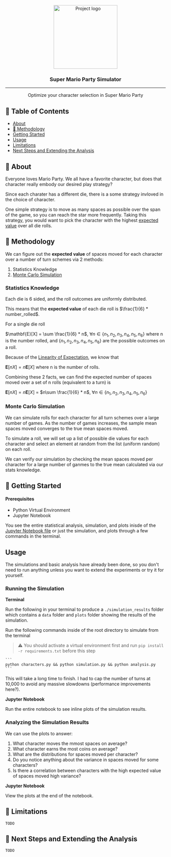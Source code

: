 <p align="center">
  <a href="https://assets.nintendo.com/image/upload/c_fill,w_1200/q_auto:best/f_auto/dpr_2.0/ncom/software/switch/70010000014158/0ca41128bf40b7e0dc32a046a659ecdc69e4d7cc7a3257d6280be665d2f795b5" rel="noopener">
 <img width=200px height=200px src="https://assets.nintendo.com/image/upload/c_fill,w_1200/q_auto:best/f_auto/dpr_2.0/ncom/software/switch/70010000014158/0ca41128bf40b7e0dc32a046a659ecdc69e4d7cc7a3257d6280be665d2f795b5" alt="Project logo"></a>
</p>

<h3 align="center">Super Mario Party Simulator</h3>

---

<p align="center"> Optimize your character selection in Super Mario Party
    <br> 
</p>

## 📝 Table of Contents

- [About](#about)
- [🔬 Methodology](#🔬_methodology)
- [Getting Started](#getting_started)
- [Usage](#usage)
- [Limitations](#limtations)
- [Next Steps and Extending the Analysis](#next_steps_and_extending_the_analysis)

## 🧐 About <a name = "about"></a>

Everyone loves Mario Party. We all have a favorite character, but does that character really embody our desired play strategy?

Since each charater has a different die, there is a some strategy invloved in the choice of character.

One simple strategy is to move as many spaces as possible over the span of the game, so you can reach the star more frequently. Taking this strategy, you would want to pick the character with the highest [expected value](https://en.wikipedia.org/wiki/Expected_value) over all die rolls.

## 🧐 Methodology <a name = "🔬_methodology"></a>

We can figure out the **expected value** of spaces moved for each character over a number of turn schemes via 2 methods:

1. Statistics Knowledge
1. [Monte Carlo Simulation](https://en.wikipedia.org/wiki/Monte_Carlo_method)

### Statistics Knowledge

Each die is 6 sided, and the roll outcomes are uniformly distributed.

This means that the **expected value** of each die roll is $\frac{1}{6} * number_rolled$.

For a single die roll

$\mathbf{E}[X] = \sum \frac{1}{6} * n$, $\forall n \in \{n_1, n_2, n_3, n_4, n_5, n_6\}$ where n is the number rolled, and $\{n_1, n_2, n_3, n_4, n_5, n_6\}$ are the possible outcomes on a roll.

Because of the [Linearity of Expectation](https://en.wikipedia.org/wiki/Expected_value#Properties), we know that

$\mathbf{E}[nX] = n\mathbf{E}[X]$ where n is the number of rolls.

Combining these 2 facts, we can find the expected number of spaces moved over a set of n rolls (equivalent to a turn) is 

$\mathbf{E}[nX] = n\mathbf{E}[X]$ = $n\sum \frac{1}{6} * n$, $\forall n \in \{n_1, n_2, n_3, n_4, n_5, n_6\}$

### Monte Carlo Simulation

We can simulate rolls for each character for all turn schemes over a large number of games. As the number of games increases, the sample mean spaces moved converges to the true mean spaces moved.

To simulate a roll, we will set up a list of possible die values for each character and select an element at random from the list (uniform random) on each roll.

We can verify our simulation by checking the mean spaces moved per character for a large number of ganmes to the true mean calculated via our stats knowledge.

## 🏁 Getting Started <a name = "getting_started"></a>

#### Prerequisites

* Python Virtual Environment
* Jupyter Notebook

<!-- * Docker ([Docker Desktop comes with Docker](https://www.docker.com/products/docker-desktop/)) -->

You see the entire statistical analysis, simulation, and plots inisde of the [Jupyter Notebook file]() or just the simulation, and plots through a few commands in the terminal.


## Usage <a name = "usage"></a>

The simulations and basic analysis have already been done, so you don't need to run anything unless you want to extend the experiments or try it for yourself.

### Running the Simulation

**Terminal**

Run the following in your terminal to produce a `./simulation_results` folder which contains a `data` folder and `plots` folder showing the results of the simulation.

Run the following commands inside of the root directory to simulate from the terminal

> :warning: You should activate a virtual environment first and run `pip install -r requirements.txt` before this step

    ```
    python characters.py && python simulation.py && python analysis.py
    ```

This will take a long time to finish. I had to cap the number of turns at 10,000 to avoid any massive slowdowns (performance improvements here?).

**Jupyter Notebook**

Run the entire notebook to see inline plots of the simulation results.

### Analyzing the Simulation Results

We can use the plots to answer:
1. What character moves the mmost spaces on average?
1. What character earns the most coins on average?
1. What are the distributions for spaces moved per character?
  1. Do you notice anything about the variance in spaces moved for some characters?
  1. Is there a correlation between characters with the high expected value of spaces moved high variance?

**Jupyter Notebook**

View the plots at the end of the notebook.

## 🧐 Limitations <a name = "limitations"></a>

  ```
  TODO
  ```

## 🧐 Next Steps and Extending the Analysis <a name = "next_steps_and_extending_the_analysis"></a>

  ```
  TODO
  ```